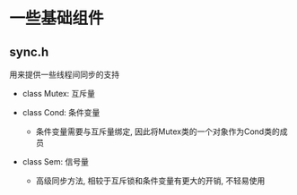 # 一些基础组件

## sync.h

用来提供一些线程间同步的支持

- class Mutex: 互斥量

- class Cond: 条件变量
  - 条件变量需要与互斥量绑定, 因此将Mutex类的一个对象作为Cond类的成员

- class Sem: 信号量
  - 高级同步方法, 相较于互斥锁和条件变量有更大的开销, 不轻易使用
  